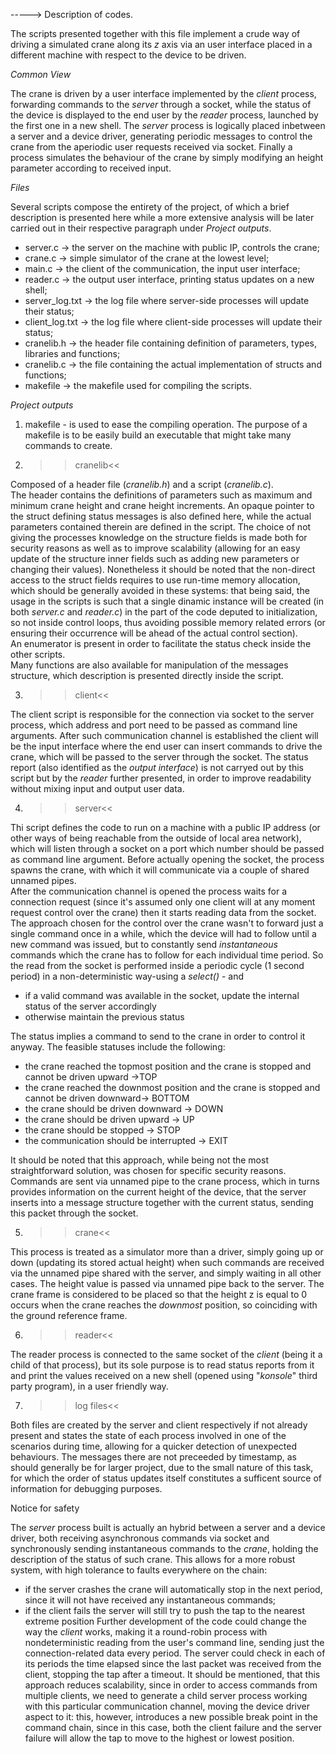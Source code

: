 -----> Description of codes.

The scripts presented together with this file implement a crude way of 
driving a simulated crane along its _z_ axis via an user interface placed
in a different machine with respect to the device to be driven.

*Common View*

The crane is driven by a user interface implemented by the *client* process, forwarding commands to the *server* through a socket, 
while the status of the device is displayed to the end user by the *reader* process, launched by the first one in a new shell.
The *server* process is logically placed inbetween a server and a device driver, generating periodic messages to control the crane from
the aperiodic user requests received via socket.
Finally a process simulates the behaviour of the crane by simply modifying an height parameter according to received input.

*Files*

Several scripts compose the entirety of the project, of which a brief description
is presented here while a more extensive analysis will be later carried out
in their respective paragraph under *Project outputs*.

- server.c -> the server on the machine with public IP, controls the crane;
- crane.c -> simple simulator of the crane at the lowest level;
- main.c -> the client of the communication, the input user interface;
- reader.c -> the output user interface, printing status updates on a new shell;
- server_log.txt -> the log file where server-side processes will update their status;
- client_log.txt -> the log file where client-side processes will update their status;
- cranelib.h -> the header file containing definition of parameters, types, libraries and functions;
- cranelib.c -> the file containing the actual implementation of structs and functions;
- makefile -> the makefile used for compiling the scripts.

*Project outputs*

1. makefile - is used to ease the compiling operation. The purpose of a makefile is to be easily build an executable that might take many commands to create.

2. >>cranelib<<

Composed of a header file (*cranelib.h*) and a script (*cranelib.c*).\
The header contains the definitions of parameters such as maximum and minimum crane height and crane height increments. 
An opaque pointer to the struct defining status messages is also defined here, while the actual parameters contained therein are defined in the script. The choice of not giving the processes knowledge on the structure fields is made both for security reasons as well as to improve scalability (allowing for an easy update of the structure inner fields such as adding new parameters or changing their values). Nonetheless it should be noted that the non-direct access to the struct fields requires to use run-time memory allocation, which should be generally avoided in these systems: that being said, the usage in the scripts is such that a  single dinamic instance will be created (in both *server.c* and *reader.c*) in the part of the code deputed to initialization, so not inside control loops, thus avoiding possible memory related errors (or ensuring their occurrence will be ahead of the actual control section).\
An enumerator is present in order to facilitate the status check inside the other scripts.\
Many functions are also available for manipulation of the messages structure, which description is presented directly inside the script.

3. >>client<<

The client script is responsible for the connection via socket to the server process, which address and port need to be passed as command line arguments. After such communication channel is established the client will be the input interface where the end user can insert commands to drive the crane, which will be passed to the server through the socket.
The status report (also identified as the _output interface_) is not carryed out by this script but by the _reader_ further presented, in order to improve readability without mixing input and output user data.

4. >>server<<

Thi script defines the code to run on a machine with a public IP address (or other ways of being reachable from the outside of local area network), which will listen through a socket on a port which number should be passed as command line argument. Before actually opening the socket, the process spawns the crane, with which it will communicate via a couple of shared unnamed pipes.\
After the communication channel is opened the process waits for a connection request (since it's assumed only one client will at any moment request control over the crane) then it starts reading data from the socket.
The approach chosen for the control over the crane wasn't to forward just a single command once in a while, which the device will had to follow until a new command was issued, but to constantly send _instantaneous_ commands which the crane has to follow for each individual time period.
So the read from the socket is performed inside a periodic cycle (1 second period) in a non-deterministic way-using a _select()_ - and
- if a valid command was available in the socket, update the internal status of the server accordingly
- otherwise maintain the previous status

The status implies a command to send to the crane in order to control it anyway.
The feasible statuses include the following:

- the crane reached the topmost position and the
  crane is stopped and cannot be driven upward  ->TOP
- the crane reached the downmost position and the
  crane is stopped and cannot be driven downward-> BOTTOM
- the crane should be driven downward           -> DOWN
- the crane should be driven upward             -> UP
- the crane should be stopped                   -> STOP
- the communication should be interrupted       -> EXIT

It should be noted that this approach, while being not the most straightforward solution, was chosen for specific security reasons.
Commands are sent via unnamed pipe to the crane process, which in turns provides information on the current height of the device, that the server inserts
into a message structure together with the current status, sending this packet through the socket.

5. >>crane<<

This process is treated as a simulator more than a driver, simply going up or down (updating its stored actual height) when such commands are received via the unnamed pipe shared with the server, and simply waiting in all other cases. The height value is passed via unnamed pipe back to the server. The crane frame is considered to be placed so that the height z is equal to 0 occurs when the crane reaches the *downmost* position, so coinciding with the ground reference frame.

6. >>reader<<

The reader process is connected to the same socket of the *client* (being it a child of that process), but its sole purpose is to read status reports from it and print the values received
on a new shell (opened using "_konsole_" third party program), in a user friendly way.

7. >>log files<<

Both files are created by the server and client respectively if not already present and states the state of each process involved in one of the scenarios during time, allowing for a quicker detection of unexpected behaviours. The messages there are not preceeded by timestamp, as should generally be for larger project, due to the small nature of this task, for which the order of status updates itself constitutes a sufficent source of information for debugging purposes.


Notice for safety

The *server* process built is actually an hybrid between a server and a device driver, both receiving asynchronous commands via socket and synchronously sending instantaneous commands to the *crane*, holding the description of the status of such crane.
This allows for a more robust system, with high tolerance to faults everywhere on the chain:
- if the server crashes the crane will automatically stop in the next period, since it will not have received any instantaneous commands; 
- if the client fails the server will still try to push the tap to the nearest extreme position
Further development of the code could change the way the *client* works, making it a round-robin process with nondeterministic reading from the user's command line, sending just the connection-related data every period. The server could check in each of its periods the time elapsed since the last packet was received from the client, stopping the tap after a timeout.
It should be mentioned, that this approach reduces scalability, since in order to access commands from multiple clients, we need to generate a child server process working with this particular communication channel, moving the device driver aspect to it: this, however, introduces a new possible break point in the command chain, since in this case, both the client failure and the server failure will allow the tap to move to the highest or lowest position.



